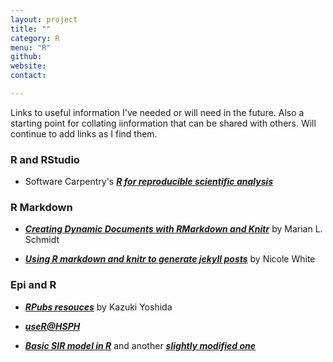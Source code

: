 ```yaml
---
layout: project
title: ""
category: R
menu: "R"
github:
website:
contact:

---
```

Links to useful information I've needed or will need in the future. Also a starting point for collating iinformation that can be shared with others. Will continue to add links as I find them. 

### **R and RStudio**

- Software Carpentry's [_**R for reproducible scientific analysis**_](http://swcarpentry.github.io/r-novice-gapminder/)

### **R Markdown**

- [_**Creating Dynamic Documents with RMarkdown and Knitr**_](http://rpubs.com/marschmi/RMarkdown) by Marian L. Schmidt

- [_**Using R markdown and knitr to generate jekyll posts**_](http://nicolewhite.github.io/2015/02/07/r-blogging-with-rmarkdown-knitr-jekyll.html) by Nicole White

### **Epi and R**

- [_**RPubs resouces**_](http://rpubs.com/kaz_yos/toc) by Kazuki Yoshida

- [_**useR@HSPH**_](http://rpubs.com/kaz_yos/useR_at_HSPH)

- [_**Basic SIR model in R**_](http://archives.aidanfindlater.com/blog/2010/04/20/the-basic-sir-model-in-r/) and another [_**slightly modified one**_](http://rstudio-pubs-static.s3.amazonaws.com/6852_c59c5a2e8ea3456abbeb017185de603e.html)

